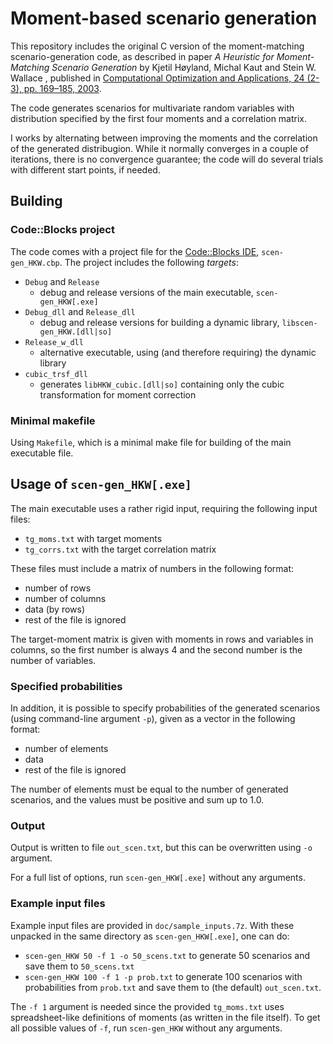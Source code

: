 Moment-based scenario generation
================================

This repository includes the original C version of the moment-matching scenario-generation code,
as described in paper _A Heuristic for Moment-Matching Scenario Generation_ by Kjetil Høyland, Michal Kaut and Stein W. Wallace , published in [Computational Optimization and Applications, 24 (2-3), pp. 169–185, 2003](http://dx.doi.org/doi:10.1023/A:1021853807313).

The code generates scenarios for multivariate random variables with distribution specified by the first four moments and a correlation matrix.

I works by alternating between improving the moments and the correlation of the generated distribugion.
While it normally converges in a couple of iterations, there is no convergence guarantee; the code will do several trials with different start points, if needed.


Building
--------

### Code::Blocks project

The code comes with a project file for the [Code::Blocks IDE](https://www.codeblocks.org/), `scen-gen_HKW.cbp`.
The project includes the following _targets_:

- `Debug` and `Release`
	- debug and release versions of the main executable, `scen-gen_HKW[.exe]`
- `Debug_dll` and `Release_dll`
	- debug and release versions for building a dynamic library, `libscen-gen_HKW.[dll|so]`
- `Release_w_dll`
	- alternative executable, using (and therefore requiring) the dynamic library
- `cubic_trsf_dll`
	- generates `libHKW_cubic.[dll|so]` containing only the cubic transformation for moment correction


### Minimal makefile

Using `Makefile`, which is a minimal make file for building of the main executable file.


Usage of `scen-gen_HKW[.exe]`
----------------------------

The main executable uses a rather rigid input, requiring the following input files:

- `tg_moms.txt` with target moments
- `tg_corrs.txt` with the target correlation matrix

These files must include a matrix of numbers in the following format:

- number of rows
- number of columns
- data (by rows)
- rest of the file is ignored

The target-moment matrix is given with moments in rows and variables in columns, so the first number is always 4 and the second number is the number of variables.

### Specified probabilities

In addition, it is possible to specify probabilities of the generated scenarios (using command-line argument `-p`), given as a vector in the following format:

- number of elements
- data
- rest of the file is ignored

The number of elements must be equal to the number of generated scenarios, and the values must be positive and sum up to 1.0.

### Output

Output is written to file `out_scen.txt`, but this can be overwritten using `-o` argument.

For a full list of options, run `scen-gen_HKW[.exe]` without any arguments.

### Example input files

Example input files are provided in `doc/sample_inputs.7z`.
With these unpacked in the same directory as `scen-gen_HKW[.exe]`, one can do:

- `scen-gen_HKW 50 -f 1 -o 50_scens.txt` to generate 50 scenarios and save them to `50_scens.txt`
- `scen-gen_HKW 100 -f 1 -p prob.txt` to generate 100 scenarios with probabilities from `prob.txt` and save them to (the default) `out_scen.txt`.

The `-f 1` argument is needed since the provided `tg_moms.txt` uses spreadsheet-like definitions of moments (as written in the file itself). To get all possible values of `-f`, run `scen-gen_HKW` without any arguments.
